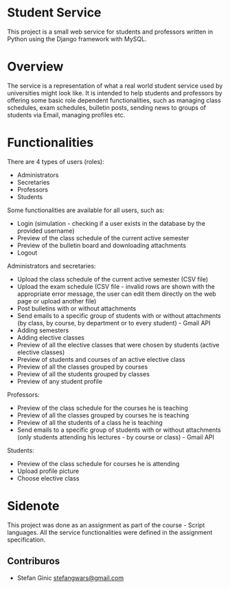 # Student Service
This project is a small web service for students and professors written in Python using the Django framework with MySQL.

# Overview 
The service is a representation of what a real world student service used by universities might look like. It is intended to help students and professors by offering some basic role dependent functionalities, such as managing class schedules, exam schedules, bulletin posts, sending news to groups of students via Email, managing profiles etc.

# Functionalities

There are 4 types of users (roles):
* Administrators
* Secretaries
* Professors
* Students


Some functionalities are available for all users, such as:
* Login (simulation - checking if a user exists in the database by the provided username)
* Preview of the class schedule of the current active semester
* Preview of the bulletin board and downloading attachments
* Logout

Administrators and secretaries:
* Upload the class schedule of the current active semester (CSV file)
* Upload the exam schedule (CSV file - invalid rows are shown with the appropriate error message, the user can edit them directly on the web page or upload another file)
* Post bulletins with or without attachments
* Send emails to a specific group of students with or without attachments (by class, by course, by department or to every student) - Gmail API
* Adding semesters
* Adding elective classes
* Preview of all the elective classes that were chosen by students (active elective classes)
* Preview of students and courses of an active elective class
* Preview of all the classes grouped by courses
* Preview of all the students grouped by classes
* Preview of any student profile

Professors:
* Preview of the class schedule for the courses he is teaching
* Preview of all the classes grouped by courses he is teaching
* Preview of all the students of a class he is teaching
* Send emails to a specific group of students with or without attachments (only students attending his lectures - by course or class) - Gmail API

Students:
* Preview of the class schedule for courses he is attending
* Upload profile picture
* Choose elective class

# Sidenote
This project was done as an assignment as part of the course - Script languages. All the service functionalities were defined in the assignment specification.

## Contriburos
- Stefan Ginic <stefangwars@gmail.com>
